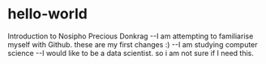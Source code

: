 # hello-world
Introduction to Nosipho Precious Donkrag
--I am attempting to familiarise myself with Github.
these are my first changes :)
--I am studying computer science
--I would like to be a data scientist. so i am not sure if I need this.
